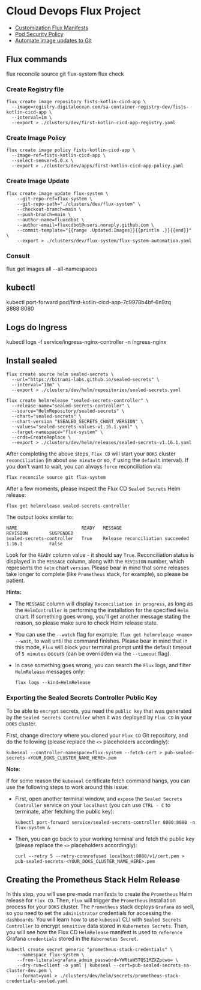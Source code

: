 # Cloud Devops Flux Project

- [Customization Flux Manifests](https://fluxcd.io/docs/installation/#customize-flux-manifests)
- [Pod Security Policy](https://fluxcd.io/docs/installation/#pod-security-policy)
- [Automate image updates to Git](https://fluxcd.io/docs/guides/image-update/)

## Flux commands

flux reconcile source git flux-system
flux check

### Create Registry file 

```shell
flux create image repository fists-kotlin-cicd-app \ 
  --image=registry.digitalocean.com/sa-container-registry-dev/fists-kotlin-cicd-app \ 
  --interval=1m \
  --export > ./clusters/dev/first-kotlin-cicd-app-registry.yaml
```

### Create Image Policy

```shell
flux create image policy fists-kotlin-cicd-app \
  --image-ref=fists-kotlin-cicd-app \
  --select-semver=5.0.x \
  --export > ./clusters/dev/apps/first-kotlin-cicd-app-policy.yaml
```

### Create Image Update

```shell
flux create image update flux-system \
    --git-repo-ref=flux-system \
    --git-repo-path="./clusters/dev/flux-system" \
    --checkout-branch=main \
    --push-branch=main \
    --author-name=fluxcdbot \
    --author-email=fluxcdbot@users.noreply.github.com \
    --commit-template="{{range .Updated.Images}}{{println .}}{{end}}" \
    --export > ./clusters/dev/flux-system/flux-system-automation.yaml
```

### Consult

flux get images all --all-namespaces

## kubectl 

kubectl port-forward pod/first-kotlin-cicd-app-7c9978b4bf-6n9zq 8888:8080


## Logs do Ingress

kubectl logs -f service/ingress-nginx-controller -n ingress-nginx

## Install sealed

```shell
flux create source helm sealed-secrets \
  --url="https://bitnami-labs.github.io/sealed-secrets" \
  --interval="10m" \
  --export > ./clusters/dev/helm/repositories/sealed-secrets.yaml
```

```shell
flux create helmrelease "sealed-secrets-controller" \
  --release-name="sealed-secrets-controller" \
  --source="HelmRepository/sealed-secrets" \
  --chart="sealed-secrets" \
  --chart-version "$SEALED_SECRETS_CHART_VERSION" \
  --values="sealed-secrets-values-v1.16.1.yaml" \
  --target-namespace="flux-system" \
  --crds=CreateReplace \
  --export > ./clusters/dev/helm/releases/sealed-secrets-v1.16.1.yaml
```

After completing the above steps, `Flux CD` will start your `DOKS` cluster `reconciliation` (in about `one minute` or so, if using the `default` interval). If you don't want to wait, you can always `force` reconciliation via:

```shell
flux reconcile source git flux-system
```

After a few moments, please inspect the Flux CD `Sealed Secrets` Helm release:

```shell
flux get helmrelease sealed-secrets-controller
```

The output looks similar to:

```text
NAME                        READY   MESSAGE                                 REVISION        SUSPENDED 
sealed-secrets-controller   True    Release reconciliation succeeded        1.16.1          False 
```

Look for the `READY` column value - it should say `True`. Reconciliation status is displayed in the `MESSAGE` column, along with the `REVISION` number, which represents the `Helm` chart `version`. Please bear in mind that some releases take longer to complete (like `Prometheus` stack, for example), so please be patient.

**Hints:**

- The `MESSAGE` column will display `Reconciliation in progress`, as long as the `HelmController` is performing the installation for the specified `Helm` chart. If something goes wrong, you'll get another message stating the reason, so please make sure to check Helm release state.
- You can use the `--watch` flag for example: `flux get helmrelease <name> --wait`, to wait until the command finishes. Please bear in mind that in this mode, `Flux` will block your terminal prompt until the default timeout of `5 minutes` occurs (can be overridden via the `--timeout` flag).
- In case something goes wrong, you can search the `Flux` logs, and filter `HelmRelease` messages only:

    ```shell
    flux logs --kind=HelmRelease
    ```

### Exporting the Sealed Secrets Controller Public Key

To be able to `encrypt` secrets, you need the `public key` that was generated by the `Sealed Secrets Controller` when it was deployed by `Flux CD` in your `DOKS` cluster.

First, change directory where you cloned your `Flux CD` Git repository, and do the following (please replace the `<>` placeholders accordingly):

```shell
kubeseal --controller-namespace=flux-system --fetch-cert > pub-sealed-secrets-<YOUR_DOKS_CLUSTER_NAME_HERE>.pem
```

**Note:**

If for some reason the `kubeseal` certificate fetch command hangs, you can use the following steps to work around this issue:

- First, open another terminal window, and `expose` the `Sealed Secrets Controller` service on your `localhost` (you can use `CTRL - C` to terminate, after fetching the public key):

  ```shell
  kubectl port-forward service/sealed-secrets-controller 8080:8080 -n flux-system &
  ```

- Then, you can go back to your working terminal and fetch the public key (please replace the `<>` placeholders accordingly):

  ```shell
  curl --retry 5 --retry-connrefused localhost:8080/v1/cert.pem > pub-sealed-secrets-<YOUR_DOKS_CLUSTER_NAME_HERE>.pem
  ```

## Creating the Prometheus Stack Helm Release

In this step, you will use pre-made manifests to create the `Prometheus` Helm release for `Flux CD`. Then, `Flux` will trigger the `Prometheus` installation process for your `DOKS` cluster. The `Prometheus` stack deploys `Grafana` as well, so you need to set the `administrator` credentials for accessing the `dashboards`. You will learn how to use `kubeseal` CLI with `Sealed Secrets Controller` to encrypt `sensitive` data stored in `Kubernetes Secrets`. Then, you will see how the Flux CD `HelmRelease` manifest is used to `reference` Grafana `credentials` stored in the `Kubernetes Secret`.


```shell
kubectl create secret generic "prometheus-stack-credentials" \
    --namespace flux-system \
    --from-literal=grafana_admin_password=YWRtaW5TQS1MZXZpcwo= \
    --dry-run=client -o yaml | kubeseal --cert=pub-sealed-secrets-sa-cluster-dev.pem \
    --format=yaml > ./clusters/dev/helm/secrets/prometheus-stack-credentials-sealed.yaml
```